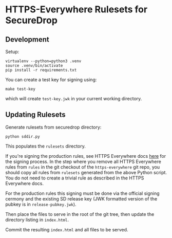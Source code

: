 # HTTPS-Everywhere Rulesets for SecureDrop

## Development

Setup:

```
virtualenv --python=python3 .venv
source .venv/bin/activate
pip install -r requirements.txt
```

You can create a test key for signing using:

```
make test-key
```

which will create `test-key.jwk` in your current working directory.

## Updating Rulesets

Generate rulesets from securedrop directory:

```
python sddir.py
```

This populates the `rulesets` directory.

If you're signing the production rules, see HTTPS Everywhere docs [here](https://github.com/EFForg/https-everywhere/blob/master/docs/en_US/ruleset-update-channels.md#2-signing-rulesets-with-this-key) for the signing process. In the step where you remove all HTTPS Everywhere rules from `rules` in the git checkout of the `https-everywhere` git repo, you should copy all rules from `rulesets` generated from the above Python script. You do not need to create a trivial rule as described in the HTTPS Everywhere docs.

For the production rules this signing must be done via the official signing cermony and the existing SD release key (JWK formatted version of the pubkey is in `release-pubkey.jwk`).

Then place the files to serve in the root of the git tree, then update the directory listing in `index.html`.

Commit the resulting `index.html` and all files to be served.
